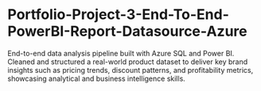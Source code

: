 # Portfolio-Project-3-End-To-End-PowerBI-Report-Datasource-Azure
End-to-end data analysis pipeline built with Azure SQL and Power BI. Cleaned and structured a real-world product dataset to deliver key brand insights such as pricing trends, discount patterns, and profitability metrics, showcasing analytical and business intelligence skills.
